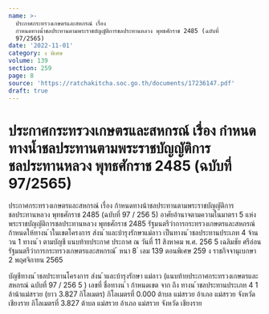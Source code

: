 ```yaml
---
name: >-
  ประกาศกระทรวงเกษตรและสหกรณ์ เรื่อง
  กำหนดทางน้ำชลประทานตามพระราชบัญญัติการชลประทานหลวง พุทธศักราช 2485 (ฉบับที่
  97/2565)
date: '2022-11-01'
category: ง พิเศษ
volume: 139
section: 259
page: 8
source: 'https://ratchakitcha.soc.go.th/documents/17236147.pdf'
draft: true
---
```


# ประกาศกระทรวงเกษตรและสหกรณ์ เรื่อง กำหนดทางน้ำชลประทานตามพระราชบัญญัติการชลประทานหลวง พุทธศักราช 2485 (ฉบับที่ 97/2565)

ประกาศกระทรวงเกษตรและสหกรณ์ เรื่อง ก้าหนดทางน้าชลประทานตามพระราชบัญญัติการชลประทานหลวง พุทธศักราช 2485 (ฉบับที่ 97 / 256 5) อาศัยอ้านาจตามความในมาตรา 5 แห่งพระราชบัญญัติการชลประทานหลวง พุทธศักราช 2485 รัฐมนตรีว่าการกระทรวงเกษตรและสหกรณ์ ก้าหนดให้ทางน ้าในเขตโครงการ ส่งน ้าและบ้ารุงรักษาแม่ลาว เป็นทางน ้าชลประทานประเภท 4 จ้านวน 1 ทางน ้า ตามบัญชี แนบท้ายประกาศ ประกาศ ณ วันที่ 11 สิงหาคม พ.ศ. 256 5 เฉลิมชัย ศรีอ่อน รัฐมนตรีว่าการกระทรวงเกษตรและสหกรณ์ ้ หนา 8 ่ เลม 139 ตอนพิเศษ 259 ง ราชกิจจานุเบกษา 2 พฤศจิกายน 2565

บัญชีทางน ้าชลประทานโครงการ ส่งน ้าและบ้ารุงรักษา แม่ลาว (แนบท้ายประกาศกระทรวงเกษตรและสหกรณ์ ฉบับที่ 97 / 256 5 ) เลขที่ ชื่อทางน ้า ก้าหนดเขต จาก ถึง ทางน ้าชลประทานประเภท 4 1 ล้าน้าแม่สรวย (ยาว 3.827 กิโลเมตร) กิโลเมตรที่ 0.000 ต้าบล แม่สรวย อ้าเภอ แม่สรวย จังหวัด เชียงราย กิโลเมตรที่ 3.827 ต้าบล แม่สรวย อ้าเภอ แม่สรวย จังหวัด เชียงราย
